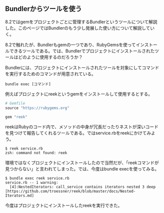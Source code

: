 ## Bundlerからツールを使う

8.2ではgemをプロジェクトごとに管理するBundlerというツールについて解説した。このページではBundlerのもう少し発展した使い方について解説していく。

8.2で触れたが、Bundlerもgemの一つであり、RubyGemsを使ってインストールできるツールである。では、Bundlerでプロジェクトにインストールされたツールはどのように使用するのだろうか？

Bundlerには、プロジェクトにインストールされたツールを対象にしてコマンドを実行するためのコマンドが用意されている。

```
bundle exec [コマンド]
```

例えばプロジェクトにreekというgemをインストールして使用するとする。

```ruby
# Gemfile
source "https://rubygems.org"

gem "reek"
```

reekはRubyのコード内で、メソッドの中身が冗長だったりネストが深いコードを見つけて報告してくれるツールである。ではservice.rbをreekにかけてみよう。

```
$ reek service.rb
zsh: command not found: reek
```

環境ではなくプロジェクトにインストールしたので当然だが、「reekコマンドが見つからない」と言われてしまった。では、今度はbundle execを使ってみる。

```
$ bundle exec reek service.rb
service.rb -- 1 warning:
  [4]:NestedIterators: call_service contains iterators nested 3 deep [https://github.com/troessner/reek/blob/master/docs/Nested-Iterators.md]
```

今度はプロジェクトにインストールしたreekを実行できた。